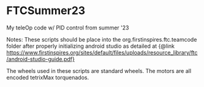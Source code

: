 # FTCSummer23
My teleOp code w/ PID control from summer '23

Notes: These scripts should be place into the org.firstinspires.ftc.teamcode folder after properly initializing android studio as detailed at {@link https://www.firstinspires.org/sites/default/files/uploads/resource_library/ftc/android-studio-guide.pdf}

The wheels used in these scripts are standard wheels. The motors are all encoded tetrixMax torquenados.
